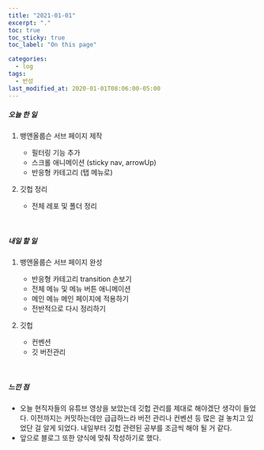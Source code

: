 ```yaml
---
title: "2021-01-01"
excerpt: "."
toc: true
toc_sticky: true
toc_label: "On this page"

categories:
  - log
tags:
  - 반성
last_modified_at: 2020-01-01T08:06:00-05:00
---
```


##### 오늘 한 일

1. 뱅앤올룹슨 서브 페이지 제작

   - 필터링 기능 추가
   - 스크롤 애니메이션 (sticky nav, arrowUp)
   - 반응형 카테고리 (탭 메뉴로)

2. 깃헙 정리
   - 전체 레포 및 폴더 정리

<br />

##### 내일 할 일

1. 뱅앤올룹슨 서브 페이지 완성

   - 반응형 카테고리 transition 손보기
   - 전체 메뉴 및 메뉴 버튼 애니메이션
   - 메인 메뉴 메인 페이지에 적용하기
   - 전반적으로 다시 정리하기

2. 깃헙
   - 컨벤션
   - 깃 버전관리

<br />

##### 느낀 점

- 오늘 현직자들의 유튜브 영상을 보았는데 깃헙 관리를 제대로 해야겠단 생각이 들었다. 이전까지는 커밋하는데만 급급하느라 버전 관리나 컨벤션 등 많은 걸 놓치고 있었단 걸 알게 되었다. 내일부터 깃헙 관련된 공부를 조금씩 해야 될 거 같다.
- 앞으로 블로그 또한 양식에 맞춰 작성하기로 했다.
